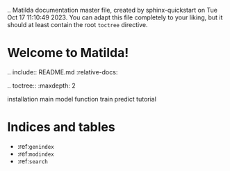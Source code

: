 .. Matilda documentation master file, created by
   sphinx-quickstart on Tue Oct 17 11:10:49 2023.
   You can adapt this file completely to your liking, but it should at least
   contain the root `toctree` directive.

Welcome to Matilda!
========================================

.. include:: README.md
   :relative-docs:
   

.. toctree::
   :maxdepth: 2

   installation
   main
   model
   function
   train
   predict
   tutorial

Indices and tables
==================

* :ref:`genindex`
* :ref:`modindex`
* :ref:`search`
